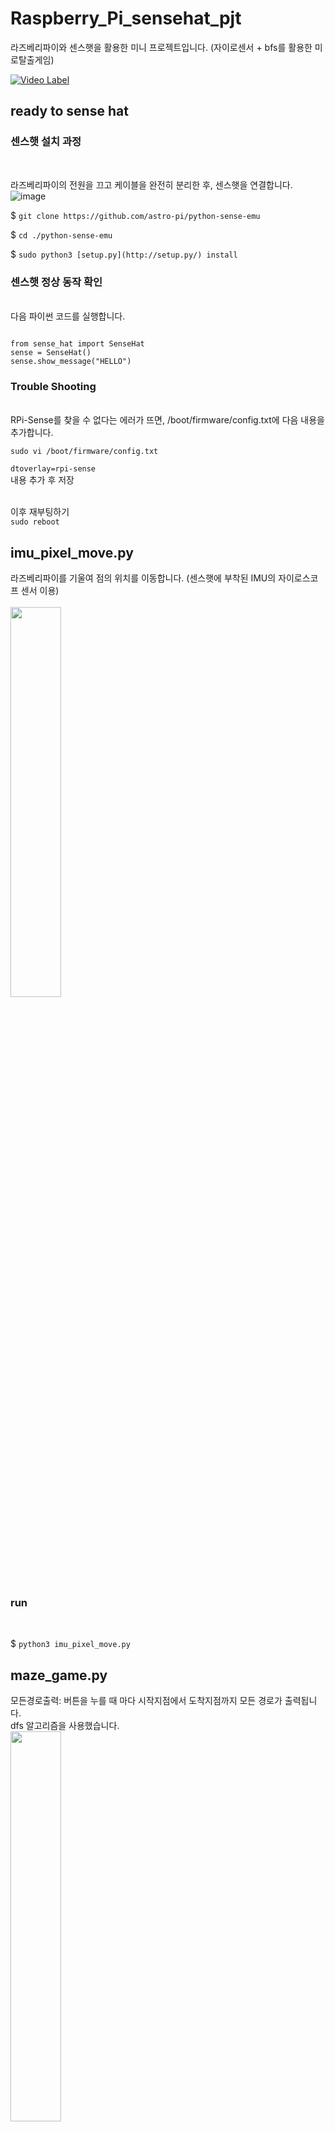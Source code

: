 # Raspberry_Pi_sensehat_pjt
라즈베리파이와 센스햇을 활용한 미니 프로젝트입니다. (자이로센서 + bfs를 활용한 미로탈출게임)

[![Video Label](http://img.youtube.com/vi/Q_8mUl34uPM/0.jpg)](https://youtu.be/Q_8mUl34uPM)

## ready to sense hat
<h3>센스햇 설치 과정</h3> <br>

라즈베리파이의 전원을 끄고 케이블을 완전히 분리한 후, 센스햇을 연결합니다. <br>
![image](https://github.com/woodong11/Raspberry_Pi_sense_hat_pjt/assets/91379630/4c6780f6-2aba-47d0-b132-1c48c7088dc2)


$ `git clone https://github.com/astro-pi/python-sense-emu`

$ `cd ./python-sense-emu`

$ `sudo python3 [setup.py](http://setup.py/) install`


<h3>센스햇 정상 동작 확인 </h3> <br>
다음 파이썬 코드를 실행합니다. <br>

```

from sense_hat import SenseHat
sense = SenseHat()
sense.show_message("HELLO")

```
<h3>Trouble Shooting </h3> <br>
RPi-Sense를 찾을 수 없다는 에러가 뜨면, /boot/firmware/config.txt에 다음 내용을 추가합니다. <br>

`sudo vi /boot/firmware/config.txt`  <br>

`dtoverlay=rpi-sense` <br>
내용 추가 후 저장 <br>

<br>이후 재부팅하기<br>
`sudo reboot`





## imu_pixel_move.py
라즈베리파이를 기울여 점의 위치를 이동합니다. (센스햇에 부착된 IMU의 자이로스코프 센서 이용) <br>
 <br>
<img src = "https://github.com/woodong11/Raspberry_Pi_sense_hat_pjt/assets/91379630/6b261180-e0d5-4993-a7af-6171a6863cfc" width="40%" height="40%">
 <h3> run </h3> <br>
 
$ `python3 imu_pixel_move.py`





## maze_game.py
모든경로출력: 버튼을 누를 때 마다 시작지점에서 도착지점까지 모든 경로가 출력됩니다. <br>
dfs 알고리즘을 사용했습니다. <br>
<img src = "https://github.com/woodong11/Raspberry_Pi_sense_hat_pjt/assets/91379630/5d449d18-769d-419f-a44b-70ac6b5121de" width="40%" height="40%">

 <h3> run </h3> <br>
 
$ `python3 imu_pixel_move.py`






## path_find.py

점이 이동될 때 마다 목적지까지 최단 경로가 실시간으로 출력됩니다. (센스햇에 부착된 IMU의 자이로스코프 센서 이용) <br>
bfs 알고리즘을 사용했습니다. <br>
<img src = "https://github.com/woodong11/Raspberry_Pi_sense_hat_pjt/assets/91379630/2c8825ab-7ca2-414c-b50e-e67108391cb8" width="40%" height="40%">

 <h3> run </h3> <br>
 
$ `python3 imu_pixel_move.py`


